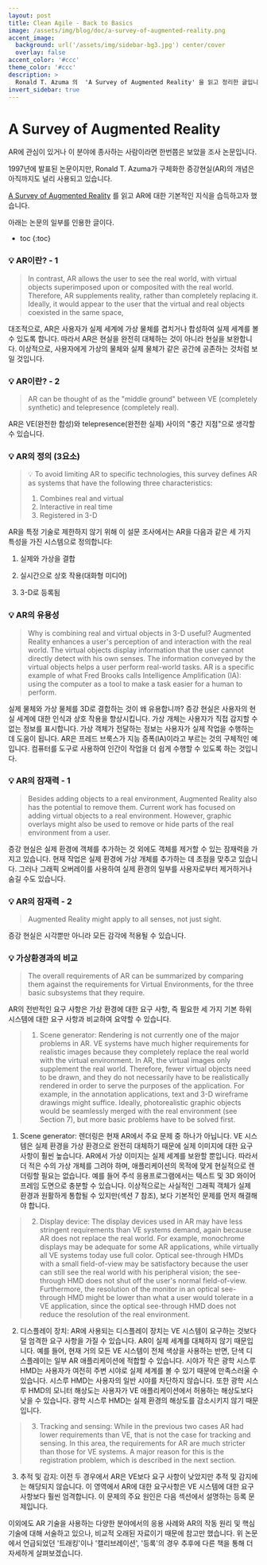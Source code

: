 ```yaml
---
layout: post
title: Clean Agile - Back to Basics
image: /assets/img/blog/doc/a-survey-of-augmented-reality.png
accent_image: 
  background: url('/assets/img/sidebar-bg3.jpg') center/cover
  overlay: false
accent_color: '#ccc'
theme_color: '#ccc'
description: >
  Ronald T. Azuma 의  'A Survey of Augmented Reality' 을 읽고 정리한 글입니다.
invert_sidebar: true
---
```


# A Survey of Augmented Reality


AR에 관심이 있거나 이 분야에 종사하는 사람이라면 한번쯤은 보았을 조사 논문입니다.

1997년에 발표된 논문이지만, Ronald T. Azuma가 구체화한 증강현실(AR)의 개념은 아직까지도 널리 사용되고 있습니다.

[A Survey of Augmented Reality](https://www.cs.unc.edu/~azuma/ARpresence.pdf) 를 읽고 AR에 대한 기본적인 지식을 습득하고자 했습니다.

아래는 논문의 일부를 인용한 글이다.


* toc
{:toc}


### 💡 AR이란? - 1

> In contrast, AR allows the user to see the real world, with virtual objects superimposed upon or composited with the real world. Therefore, AR supplements reality, rather than completely replacing it. Ideally, it would appear to the user that the virtual and real objects coexisted in the same space,

대조적으로, AR은 사용자가 실제 세계에 가상 물체를 겹치거나 합성하여 실제 세계를 볼 수 있도록 합니다. 따라서 AR은 현실을 완전히 대체하는 것이 아니라 현실을 보완합니다. 이상적으로, 사용자에게 가상의 물체와 실제 물체가 같은 공간에 공존하는 것처럼 보일 것입니다.


### 💡 AR이란? - 2

> AR can be thought of as the "middle ground" between VE (completely synthetic) and telepresence (completely real).

AR은 VE(완전한 합성)와 telepresence(완전한 실제) 사이의 "중간 지점"으로 생각할 수 있습니다.


### 💡 AR의 정의 (3요소)

> 💡 To avoid limiting AR to specific technologies, this survey defines AR as systems that have the following three characteristics:
> 1) Combines real and virtual 
> 2) Interactive in real time
> 3) Registered in 3-D

AR을 특정 기술로 제한하지 않기 위해 이 설문 조사에서는 AR을 다음과 같은 세 가지 특성을 가진 시스템으로 정의합니다:

1) 실제와 가상을 결합

2) 실시간으로 상호 작용(대화형 미디어)

3) 3-D로 등록됨


### 💡 AR의 유용성

> Why is combining real and virtual objects in 3-D useful? Augmented Reality enhances a user's perception of and interaction with the real world. The virtual objects display information that the user cannot directly detect with his own senses. The information conveyed by the virtual objects helps a user perform real-world tasks. AR is a specific example of what Fred Brooks calls Intelligence Amplification (IA): using the computer as a tool to make a task easier for a human to perform.

실제 물체와 가상 물체를 3D로 결합하는 것이 왜 유용합니까? 증강 현실은 사용자의 현실 세계에 대한 인식과 상호 작용을 향상시킵니다. 가상 개체는 사용자가 직접 감지할 수 없는 정보를 표시합니다. 가상 객체가 전달하는 정보는 사용자가 실제 작업을 수행하는 데 도움이 됩니다. AR은 프레드 브룩스가 지능 증폭(IA)이라고 부르는 것의 구체적인 예입니다. 컴퓨터를 도구로 사용하여 인간이 작업을 더 쉽게 수행할 수 있도록 하는 것입니다.


### 💡 AR의 잠재력 - 1

> Besides adding objects to a real environment, Augmented Reality also has the potential to remove them. Current work has focused on adding virtual objects to a real environment. However, graphic overlays might also be used to remove or hide parts of the real environment from a user.

증강 현실은 실제 환경에 객체를 추가하는 것 외에도 객체를 제거할 수 있는 잠재력을 가지고 있습니다. 현재 작업은 실제 환경에 가상 개체를 추가하는 데 초점을 맞추고 있습니다. 그러나 그래픽 오버레이를 사용하여 실제 환경의 일부를 사용자로부터 제거하거나 숨길 수도 있습니다.


### 💡 AR의 잠재력 - 2

> Augmented Reality might apply to all senses, not just sight.

증강 현실은 시각뿐만 아니라 모든 감각에 적용될 수 있습니다.


### 💡 가상환경과의 비교

> The overall requirements of AR can be summarized by comparing them against the requirements for Virtual Environments, for the three basic subsystems that they require.

AR의 전반적인 요구 사항은 가상 환경에 대한 요구 사항, 즉 필요한 세 가지 기본 하위 시스템에 대한 요구 사항과 비교하여 요약할 수 있습니다.

> 1) Scene generator: Rendering is not currently one of the major problems in AR. VE systems have much higher requirements for realistic images because they completely replace the real world with the virtual environment. In AR, the virtual images only supplement the real world. Therefore, fewer virtual objects need to be drawn, and they do not necessarily have to be realistically rendered in order to serve the purposes of the application. For example, in the annotation applications, text and 3-D wireframe drawings might suffice. Ideally, photorealistic graphic objects would be seamlessly merged with the real environment (see Section 7), but more basic problems have to be solved first.

1) Scene generator: 렌더링은 현재 AR에서 주요 문제 중 하나가 아닙니다. VE 시스템은 실제 환경을 가상 환경으로 완전히 대체하기 때문에 실제 이미지에 대한 요구 사항이 훨씬 높습니다. AR에서 가상 이미지는 실제 세계를 보완할 뿐입니다. 따라서 더 적은 수의 가상 개체를 그려야 하며, 애플리케이션의 목적에 맞게 현실적으로 렌더링할 필요는 없습니다. 예를 들어 주석 응용프로그램에서는 텍스트 및 3D 와이어프레임 도면으로 충분할 수 있습니다. 이상적으로는 사실적인 그래픽 객체가 실제 환경과 원활하게 통합될 수 있지만(섹션 7 참조), 보다 기본적인 문제를 먼저 해결해야 합니다.

> 2) Display device: The display devices used in AR may have less stringent requirements than VE systems demand, again because AR does not replace the real world. For example, monochrome displays may be adequate for some AR applications, while virtually all VE systems today use full color. Optical see-through HMDs with a small field-of-view may be satisfactory because the user can still see the real world with his peripheral vision; the see-through HMD does not shut off the user's normal field-of-view. Furthermore, the resolution of the monitor in an optical see-through HMD might be lower than what a user would tolerate in a VE application, since the optical see-through HMD does not reduce the resolution of the real environment.

2) 디스플레이 장치: AR에 사용되는 디스플레이 장치는 VE 시스템이 요구하는 것보다 덜 엄격한 요구 사항을 가질 수 있습니다. AR이 실제 세계를 대체하지 않기 때문입니다. 예를 들어, 현재 거의 모든 VE 시스템이 전체 색상을 사용하는 반면, 단색 디스플레이는 일부 AR 애플리케이션에 적합할 수 있습니다. 시야가 작은 광학 시스루 HMD는 사용자가 여전히 주변 시야로 실제 세계를 볼 수 있기 때문에 만족스러울 수 있습니다. 시스루 HMD는 사용자의 일반 시야를 차단하지 않습니다. 또한 광학 시스루 HMD의 모니터 해상도는 사용자가 VE 애플리케이션에서 허용하는 해상도보다 낮을 수 있습니다. 광학 시스루 HMD는 실제 환경의 해상도를 감소시키지 않기 때문입니다.

> 3) Tracking and sensing: While in the previous two cases AR had lower requirements than VE, that is not the case for tracking and sensing. In this area, the requirements for AR are much stricter than those for VE systems. A major reason for this is the registration problem, which is described in the next section.

3) 추적 및 감지: 이전 두 경우에서 AR은 VE보다 요구 사항이 낮았지만 추적 및 감지에는 해당되지 않습니다. 이 영역에서 AR에 대한 요구사항은 VE 시스템에 대한 요구사항보다 훨씬 엄격합니다. 이 문제의 주요 원인은 다음 섹션에서 설명하는 등록 문제입니다.


이외에도 AR 기술을 사용하는 다양한 분야에서의 응용 사례와 AR의 작동 원리 및 핵심 기술에 대해 서술하고 있으나, 비교적 오래된 자료이기 때문에 참고만 했습니다. 위 논문에서 언급되었던 '트래킹'이나 '캘리브레이션', '등록'의 경우 추후에 다른 책을 통해 더 자세하게 살펴보겠습니다.